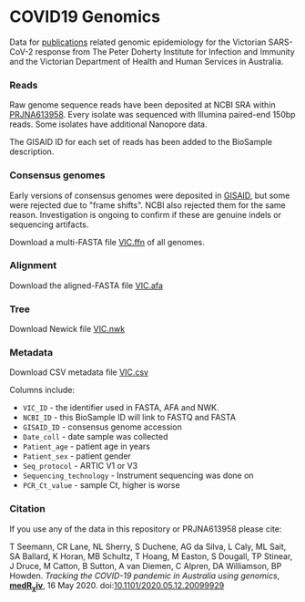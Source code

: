 # COVID19 Genomics 

Data for 
[publications](https://www.medrxiv.org/content/10.1101/2020.05.12.20099929v1)
related genomic epidemiology 
for the Victorian SARS-CoV-2 response from
The Peter Doherty Institute for Infection and Immunity
and the Victorian Department of Health and Human Services
in Australia.

### Reads

Raw genome sequence reads have been deposited at NCBI SRA within 
[PRJNA613958](https://www.ncbi.nlm.nih.gov/bioproject/PRJNA613958).
Every isolate was sequenced with Illumina paired-end 150bp reads.
Some isolates have additional Nanopore data.

The GISAID ID for each set of reads has been added to the BioSample
description.

### Consensus genomes

Early versions of consensus genomes were deposited in 
[GISAID](https://www.gisaid.org/),
but some were rejected due to "frame shifts".
NCBI also rejected them for the same reason.
Investigation is ongoing to confirm if these 
are genuine indels or sequencing artifacts. 

Download a multi-FASTA file
[VIC.ffn](https://github.com/MDU-PHL/COVID19-paper/raw/master/paper1/VIC.ffn)
of all genomes.

### Alignment

Download the aligned-FASTA file
[VIC.afa](https://github.com/MDU-PHL/COVID19-paper/raw/master/paper1/VIC.afa)

### Tree

Download Newick file 
[VIC.nwk](https://github.com/MDU-PHL/COVID19-paper/raw/master/paper1/VIC.nwk)

### Metadata

Download CSV metadata file
[VIC.csv](https://github.com/MDU-PHL/COVID19-paper/raw/master/paper1/VIC.csv)

Columns include:
* `VIC_ID` - the identifier used in FASTA, AFA and NWK.
* `NCBI_ID` - this BioSample ID will link to FASTQ and FASTA
* `GISAID_ID` - consensus genome accession
* `Date_coll` - date sample was collected
* `Patient_age` - patient age in years
* `Patient_sex` - patient gender
* `Seq_protocol` - ARTIC V1 or V3
* `Sequencing_technology` - Instrument sequencing was done on
* `PCR_Ct_value` - sample Ct, higher is worse


### Citation

If you use any of the data in this repository or PRJNA613958 please cite:

T Seemann, CR Lane, NL Sherry, S Duchene, AG da Silva, 
L Caly, ML Sait, SA Ballard, K Horan, MB Schultz, 
T Hoang, M Easton, S Dougall,
TP Stinear, J Druce, M Catton, B Sutton, 
A van Diemen, C Alpren, DA Williamson, BP Howden.
<i>Tracking the COVID-19 pandemic in Australia using genomics</i>,
[<b>medR<sub><large>&chi;</large></sub>iv</b>](https://www.medrxiv.org/content/10.1101/2020.05.12.20099929v1),
16 May 2020.
doi:[10.1101/2020.05.12.20099929](https://doi.org/10.1101/2020.05.12.20099929)
